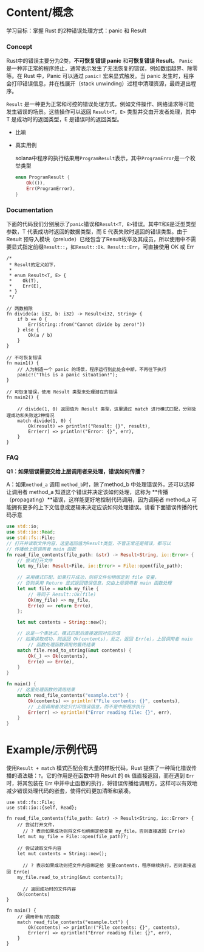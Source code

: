 # Content/概念

学习目标：掌握 Rust 的2种错误处理方式：panic 和 Result 

### Concept

Rust中的错误主要分为2类，**不可恢复错误 panic** 和**可恢复错误 Result。**
`Panic` 是一种非正常的程序终止，通常表示发生了无法恢复的错误，例如数组越界、除零等。在 Rust 中，Panic 可以通过 `panic!` 宏来显式触发。当 panic 发生时，程序会打印错误信息，并在栈展开（stack unwinding）过程中清理资源，最终退出程序。

`Result` 是一种更为正常和可控的错误处理方式，例如文件操作、网络请求等可能发生错误的场景。这些操作可以返回 `Result<T, E>` 类型并交由开发者处理，其中 T 是成功时的返回类型，E 是错误时的返回类型。

- 比喻
    
    
- 真实用例
    
    solana中程序的执行结果用`ProgramResult`表示，其中`ProgramError`是一个枚举类型
    
    ```rust
    enum ProgramResult {
        Ok(()),
        Err(ProgramError),
    }
    ```
    

### Documentation

下面的代码我们分别展示了`panic`错误和`Result<T, E>`错误。其中`T`和`E`是泛型类型参数，T 代表成功时返回的数据类型，而 E 代表失败时返回的错误类型。由于 Result 预导入模块（prelude）已经包含了Result枚举及其成员，所以使用中不需要显式指定前缀`Result::`，如`Result::Ok、Result::Err`，可直接使用 OK 或 Err

```solidity
/*
 * Result的定义如下，
 * 
 * enum Result<T, E> {
 *    Ok(T),
 *	  Err(E),
 * }
 */

// 两数相除
fn divide(a: i32, b: i32) -> Result<i32, String> {
    if b == 0 {
        Err(String::from("Cannot divide by zero!"))
    } else {
        Ok(a / b)
    }
}

// 不可恢复错误
fn main1() {
    // 人为制造一个 panic 的场景，程序运行到此处会中断，不再往下执行
    panic!("This is a panic situation!");
}

// 可恢复错误，使用 Result 类型来处理潜在的错误
fn main2() {
	
    // divide(1, 0) 返回值为 Result 类型，这里通过 match 进行模式匹配，分别处理成功和失败这2种情况
    match divide(1, 0) {
        Ok(result) => println!("Result: {}", result),
        Err(err) => println!("Error: {}", err),
    }
}
```

### FAQ

**Q1：如果错误需要交给上层调用者来处理，错误如何传播？**

A：如果`method_a` 调用 `method_b`时，除了method_b 中处理错误外，还可以选择让调用者 method_a 知道这个错误并决定该如何处理，这称为 **传播（propagating）**错误，这样能更好地控制代码调用，因为调用者 method_a 可能拥有更多的上下文信息或逻辑来决定应该如何处理错误。请看下面错误传播的代码示意

```rust
use std::io;
use std::io::Read;
use std::fs::File;
// 打开并读取文件内容，这里返回值为Result类型，不管正常还是错误，都可以
// 传播给上层调用者 main 函数
fn read_file_contents(file_path: &str) -> Result<String, io::Error> {
    // 尝试打开文件
    let my_file: Result<File, io::Error> = File::open(file_path);
    
    // 采用模式匹配，如果打开成功，则将文件句柄绑定到 file 变量，
    // 否则采用 Return 显式返回错误信息，交由上层调用者 main 函数处理
    let mut file = match my_file {
        // 等同于 Result::Ok(file)
        Ok(my_file) => my_file,
        Err(e) => return Err(e),
    };

    let mut contents = String::new();

    // 这是一个表达式，模式匹配后直接返回对应的值
    // 如果读取成功，则返回 Ok(contents)，反之，返回 Err(e)，上层调用者 main 
		// 函数处理函数调用的最终结果
    match file.read_to_string(&mut contents) {
        Ok(_) => Ok(contents),
        Err(e) => Err(e),    
    }
}

fn main() {
	// 这里处理函数的调用结果
	match read_file_contents("example.txt") {
		Ok(contents) => println!("File contents: {}", contents),
		// 上层调用者决定只打印错误信息，而不是中断程序执行
		Err(err) => eprintln!("Error reading file: {}", err),
	}
}
```

# Example/示例代码

使用`Result + match` 模式匹配会有大量的样板代码，Rust 提供了一种简化错误传播的语法糖：`?`。它的作用是在函数中将 Result 的 `Ok` 值直接返回，而在遇到 `Err` 时，将其包装在 Err 中并中止函数的执行，将错误传播给调用方。这样可以有效地减少错误处理代码的嵌套，使得代码更加清晰和紧凑。

```solidity
use std::fs::File;
use std::io::{self, Read};

fn read_file_contents(file_path: &str) -> Result<String, io::Error> {
    // 尝试打开文件，
	  // ? 表示如果成功则将文件句柄绑定给变量 my_file，否则直接返回 Err(e)
    let mut my_file = File::open(file_path)?;

    // 尝试读取文件内容
    let mut contents = String::new();
	
	  // ? 表示如果成功则把文件内容绑定给 变量contents，程序继续执行，否则直接返回 Err(e)
    my_file.read_to_string(&mut contents)?;

	  // 返回成功时的文件内容
    Ok(contents)
}

fn main() {
    // 调用带有?的函数
    match read_file_contents("example.txt") {
        Ok(contents) => println!("File contents: {}", contents),
        Err(err) => eprintln!("Error reading file: {}", err),
    }
}
```